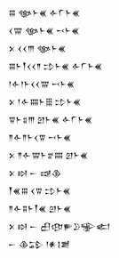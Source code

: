 <div class='block'>
<div class='line'>𒐋 𒀲𒈨𒌍 𒅆𒇲𒈨𒌍</div>
<div class='line'>𒌋𒐌 𒀲𒈨𒌍 𒍗𒈨𒌍</div>
<div class='line'>𒉽 𒌋𒌋𒐈 𒀲𒈨𒌍</div>
<div class='line'>𒐋𒈨𒐕𒌋𒌋𒈫 𒄞𒈨𒌍 𒅆𒇲𒈨𒌍</div>
<div class='line'>𒁹𒅆𒁹𒈨𒌋𒌋𒐌 𒍗𒈨𒌍</div>
<div class='line'>𒉽 𒁹𒅆𒐍𒈨𒑆 𒄞𒈨𒌍</div>
<div class='line'>𒐊𒈨𒐏𒐈 𒇻𒈨𒌍 𒅆𒇲𒈨𒌍</div>
<div class='line'>𒈫𒅆𒈫𒈨𒌋𒐊 𒍗𒈨𒌍</div>
<div class='line'>𒉽 𒈫𒅆𒐌𒈨𒐐𒐍 𒇻𒈨𒌍</div>
<div class='line'>𒉽 𒊭 𒀸 𒀏𒆠</div>
<div class='line'>𒐕𒌍𒐋 𒌋𒐊 𒄞𒈨𒌍</div>
<div class='line'>𒈫𒅆𒐉𒈨𒐕𒌍 𒇻𒈨𒌍</div>
<div class='line'>𒉽 𒊭 𒀸 𒌷𒂦𒊓𒊒𒊌𒅗</div>
<div class='line'>𒀸 𒆠𒁉 𒁹𒀭𒋙𒋢</div>
</div>